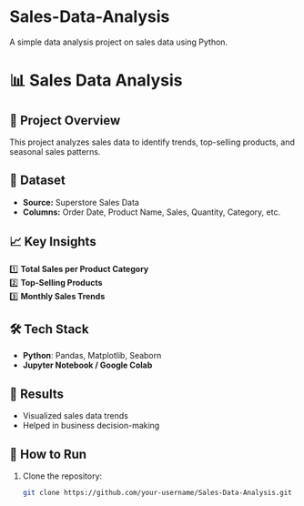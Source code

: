 # Sales-Data-Analysis
A simple data analysis project on sales data using Python.
# 📊 Sales Data Analysis 

## 📌 Project Overview
This project analyzes sales data to identify trends, top-selling products, and seasonal sales patterns.

## 📂 Dataset
- **Source:** Superstore Sales Data
- **Columns:** Order Date, Product Name, Sales, Quantity, Category, etc.

## 📈 Key Insights
1️⃣ **Total Sales per Product Category**  
2️⃣ **Top-Selling Products**  
3️⃣ **Monthly Sales Trends**  

## 🛠 Tech Stack
- **Python**: Pandas, Matplotlib, Seaborn  
- **Jupyter Notebook / Google Colab**  

## 🚀 Results
- Visualized sales data trends  
- Helped in business decision-making  

## 📌 How to Run
1. Clone the repository:  
   ```bash
   git clone https://github.com/your-username/Sales-Data-Analysis.git
